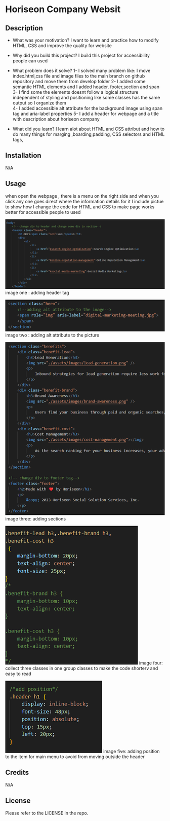 
# Horiseon Company Websit 

## Description

- What was your motivation? I want to learn and practice how to modify HTML, CSS and improve the quality for website 
- Why did you build this project? I build this project for accessibility people can used
- What problem does it solve?
1- I solved many problem like: I move index.html,css file and image files to the main branch on github repository and move them from develop folder
2- I added some semantic HTML elements and I added header, footer,section and span 
3- I find some the elements doesnt follow a logical structure independent of styling and positioning like some classes has the same output so I organize them   
4- I added accessible alt attribute for the background image using span tag and aria-label properties 
5- I add a header for webpage and a title with description about horiseon company 


- What did you learn? I learn alot about HTML and CSS attribut and how to do many things for marging ,boarding,padding, CSS selectors and HTML tags, 

## Installation

N/A

## Usage
when open the webpage , there is a menu on the right side and when you click any one goes direct where the information details for it 
I include pictue to show how I change the code for HTML and CSS to make page works better for accessible people
to used 

![alt text](assets/images/1.png)
image one : adding header tag

![alt text](assets/images/2.png)
image two : adding alt attribute to the picture

![alt text](assets/images/3.png)
image three: adding sections 

![alt text](assets/images/4.png)
image four: collect three classes in one group classes to make the code shorterv and easy to read

![alt text](assets/images/5.png)
image five: adding position to the item for main menu to avoid from moving outside the header

## Credits

N/A

## License

Please refer to the LICENSE in the repo.